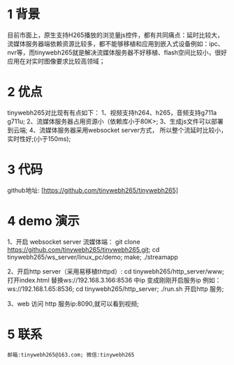 # 1 背景
目前市面上，原生支持H265播放的浏览量js控件，都有共同痛点：延时比较大，流媒体服务器端依赖资源比较多，都不能够移植和应用到嵌入式设备例如：ipc、nvr等，而tinywebh265就是解决流媒体服务器不好移植、flash空间比较小，很好应用在对实时图像要求比较高领域；

# 2 优点
tinywebh265对比现有有点如下：
1、视频支持h264、h265，音频支持g711a g711u;
2、流媒体服务器占用资源小（依赖库小于80K>;
3、生成js文件可以部署到云端;
4、流媒体服务器采用websocket server方式， 所以整个流延时比较小，实时性好;(小于150ms);

# 3 代码
github地址: [https://github.com/tinywebh265/tinywebh265]

# 4 demo 演示
1、开启 websocket server 流媒体端：
git clone https://github.com/tinywebh265/tinywebh265.git;
cd tinywebh265/ws_server/linux_pc/demo;
make;
./streamapp

2、开启http server（采用易移植thttpd）:
cd tinywebh265/http_server/www;
打开index.html 替换ws://192.168.3.166:8536 中ip 变成刚刚开启服务ip 例如：ws://192.168.1.65:8536;
cd tinywebh265/http_server;
./run.sh 开启http 服务;

3、web 访问 http 服务ip:8090,就可以看到视频;

# 5 联系
    邮箱:tinywebh265@163.com; 微信:tinywebh265
